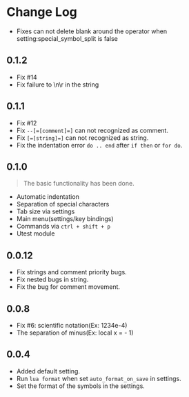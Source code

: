 # Change Log

- Fixes can not delete blank around the operator when setting:special_symbol_split is false


## 0.1.2
- Fix #14
- Fix failure to \n\r in the string 


## 0.1.1
- Fix #12
- Fix `--[=[comment]=]` can not recognized as comment.
- Fix `[=[string]=]` can not recognized as string.
- Fix the indentation error `do .. end` after `if then` or `for do`.


## 0.1.0
> The basic functionality has been done.
- Automatic indentation
- Separation of special characters
- Tab size via settings
- Main menu(settings/key bindings)
- Commands via `ctrl + shift + p`
- Utest module


## 0.0.12
- Fix strings and comment priority bugs.
- Fix nested bugs in string.
- Fix the bug for comment movement.


## 0.0.8
- Fix #6: scientific notation(Ex: 1234e-4)
- The separation of minus(Ex: local x = - 1)


## 0.0.4
- Added default setting.
- Run `lua format` when set `auto_format_on_save` in settings.
- Set the format of the symbols in the settings.
